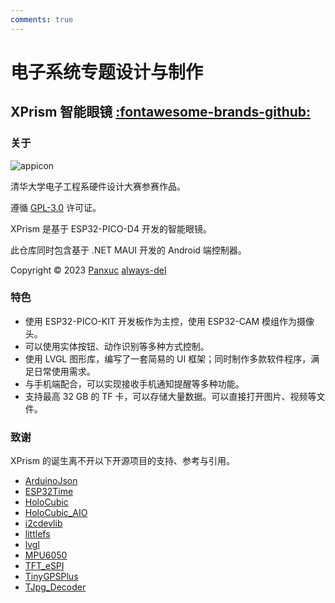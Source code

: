 ```yaml
---
comments: true
---
```


# 电子系统专题设计与制作

## XPrism 智能眼镜 [:fontawesome-brands-github:](https://github.com/Panxuc/XPrism)

### 关于

![appicon](https://cdn.jsdelivr.net/gh/Panxuc/XPrism@latest/.readme/appicon.png)

清华大学电子工程系硬件设计大赛参赛作品。

遵循 [GPL-3.0](https://www.gnu.org/licenses/gpl-3.0.html) 许可证。

XPrism 是基于 ESP32-PICO-D4 开发的智能眼镜。

此仓库同时包含基于 .NET MAUI 开发的 Android 端控制器。

Copyright © 2023 [Panxuc](https://github.com/Panxuc) [always-del](https://github.com/always-del)

### 特色

- 使用 ESP32-PICO-KIT 开发板作为主控，使用 ESP32-CAM 模组作为摄像头。
- 可以使用实体按钮、动作识别等多种方式控制。
- 使用 LVGL 图形库，编写了一套简易的 UI 框架；同时制作多款软件程序，满足日常使用需求。
- 与手机端配合，可以实现接收手机通知提醒等多种功能。
- 支持最高 32 GB 的 TF 卡，可以存储大量数据。可以直接打开图片、视频等文件。

### 致谢

XPrism 的诞生离不开以下开源项目的支持、参考与引用。

- [ArduinoJson](https://github.com/bblanchon/ArduinoJson)
- [ESP32Time](https://github.com/fbiego/ESP32Time)
- [HoloCubic](https://github.com/peng-zhihui/HoloCubic)
- [HoloCubic_AIO](https://github.com/ClimbSnail/HoloCubic_AIO)
- [i2cdevlib](https://github.com/jrowberg/i2cdevlib)
- [littlefs](https://github.com/littlefs-project/littlefs)
- [lvgl](https://github.com/lvgl/lvgl)
- [MPU6050](https://github.com/kriswiner/MPU6050)
- [TFT_eSPI](https://github.com/Bodmer/TFT_eSPI)
- [TinyGPSPlus](https://github.com/mikalhart/TinyGPSPlus)
- [TJpg_Decoder](https://github.com/Bodmer/TJpg_Decoder)